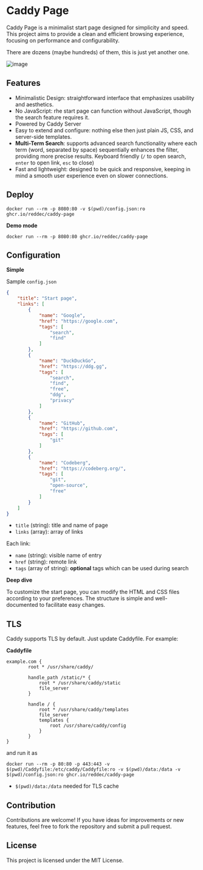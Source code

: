 # Caddy Page

Caddy Page is a minimalist start page designed for simplicity and speed. This project aims to provide a clean and efficient browsing experience, focusing on performance and configurability.

There are dozens (maybe hundreds) of them, this is just yet another one.

![image](https://github.com/reddec/caddy-page/assets/6597086/3b3090a1-608c-4088-ba44-3b49b462c097)


## Features

* Minimalistic Design: straightforward interface that emphasizes usability and aesthetics.
* No JavaScript: rhe start page can function without JavaScript, though the search feature requires it.
* Powered by Caddy Server
* Easy to extend and configure: nothing else then just plain JS, CSS, and server-side templates.
* **Multi-Term Search**: supports advanced search functionality where each term (word, separated by space) sequentially enhances the filter, providing more precise results. Keyboard friendly (`/` to open search, `enter` to open link, `esc` to close)
* Fast and lightweight: designed to be quick and responsive, keeping in mind a smooth user experience even on slower connections.

## Deploy

    docker run --rm -p 8080:80 -v $(pwd)/config.json:ro ghcr.io/reddec/caddy-page


__Demo mode__

    docker run --rm -p 8080:80 ghcr.io/reddec/caddy-page

## Configuration

**Simple**

Sample `config.json`

```json
{
    "title": "Start page",
    "links": [
        {
            "name": "Google",
            "href": "https://google.com",
            "tags": [
                "search",
                "find"
            ]
        },
        {
            "name": "DuckDuckGo",
            "href": "https://ddg.gg",
            "tags": [
                "search",
                "find",
                "free",
                "ddg",
                "privacy"
            ]
        },
        {
            "name": "GitHub",
            "href": "https://github.com",
            "tags": [
                "git"
            ]
        },
        {
            "name": "Codeberg",
            "href": "https://codeberg.org/",
            "tags": [
                "git",
                "open-source",
                "free"
            ]
        }
    ]
}
```

- `title` (string): title and name of page
- `links` (array): array of links

Each link:

- `name` (string): visible name of entry
- `href` (string): remote link
- `tags` (array of string): **optional** tags which can be used during search


**Deep dive**

To customize the start page, you can modify the HTML and CSS files according to your preferences. The structure is simple and well-documented to facilitate easy changes.

## TLS

Caddy supports TLS by default. Just update Caddyfile. For example:


**Caddyfile**
```
example.com {
        root * /usr/share/caddy/

        handle_path /static/* {
            root * /usr/share/caddy/static
            file_server
        }

        handle / {
            root * /usr/share/caddy/templates
            file_server
            templates {
                root /usr/share/caddy/config
            }
        }
}
```

and run it as


    docker run --rm -p 80:80 -p 443:443 -v $(pwd)/Caddyfile:/etc/caddy/Caddyfile:ro -v $(pwd)/data:/data -v $(pwd)/config.json:ro ghcr.io/reddec/caddy-page


- `$(pwd)/data:/data` needed for TLS cache

## Contribution

Contributions are welcome! If you have ideas for improvements or new features, feel free to fork the repository and submit a pull request.

## License

This project is licensed under the MIT License.